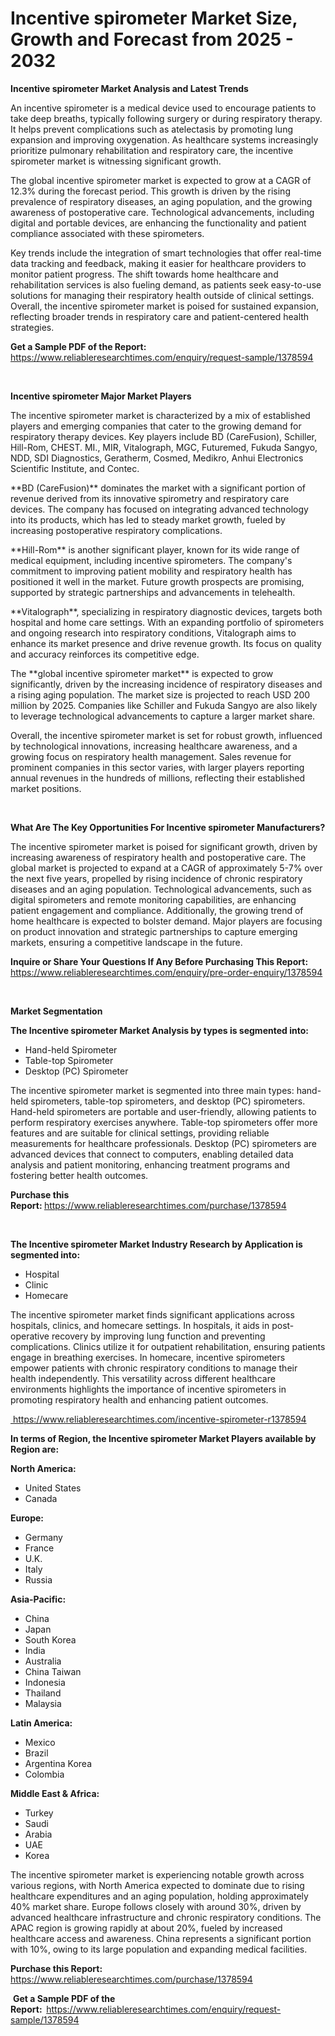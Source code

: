 <p><h1>Incentive spirometer Market Size, Growth and Forecast from 2025 - 2032</h1></p><p><strong>Incentive spirometer Market Analysis and Latest Trends</strong></p>
<p><p>An incentive spirometer is a medical device used to encourage patients to take deep breaths, typically following surgery or during respiratory therapy. It helps prevent complications such as atelectasis by promoting lung expansion and improving oxygenation. As healthcare systems increasingly prioritize pulmonary rehabilitation and respiratory care, the incentive spirometer market is witnessing significant growth.</p><p>The global incentive spirometer market is expected to grow at a CAGR of 12.3% during the forecast period. This growth is driven by the rising prevalence of respiratory diseases, an aging population, and the growing awareness of postoperative care. Technological advancements, including digital and portable devices, are enhancing the functionality and patient compliance associated with these spirometers.</p><p>Key trends include the integration of smart technologies that offer real-time data tracking and feedback, making it easier for healthcare providers to monitor patient progress. The shift towards home healthcare and rehabilitation services is also fueling demand, as patients seek easy-to-use solutions for managing their respiratory health outside of clinical settings. Overall, the incentive spirometer market is poised for sustained expansion, reflecting broader trends in respiratory care and patient-centered health strategies.</p></p>
<p><strong>Get a Sample PDF of the Report:&nbsp;</strong> <a href="https://www.reliableresearchtimes.com/enquiry/request-sample/1378594?utm_campaign=2464&utm_medium=2&utm_source=Github&utm_content=ia&utm_term=13042025&utm_id=incentive-spirometer">https://www.reliableresearchtimes.com/enquiry/request-sample/1378594</a></p>
<p>&nbsp;</p>
<p><strong>Incentive spirometer Major Market Players</strong></p>
<p><p>The incentive spirometer market is characterized by a mix of established players and emerging companies that cater to the growing demand for respiratory therapy devices. Key players include BD (CareFusion), Schiller, Hill-Rom, CHEST. MI., MIR, Vitalograph, MGC, Futuremed, Fukuda Sangyo, NDD, SDI Diagnostics, Geratherm, Cosmed, Medikro, Anhui Electronics Scientific Institute, and Contec.</p><p>**BD (CareFusion)** dominates the market with a significant portion of revenue derived from its innovative spirometry and respiratory care devices. The company has focused on integrating advanced technology into its products, which has led to steady market growth, fueled by increasing postoperative respiratory complications.</p><p>**Hill-Rom** is another significant player, known for its wide range of medical equipment, including incentive spirometers. The company's commitment to improving patient mobility and respiratory health has positioned it well in the market. Future growth prospects are promising, supported by strategic partnerships and advancements in telehealth.</p><p>**Vitalograph**, specializing in respiratory diagnostic devices, targets both hospital and home care settings. With an expanding portfolio of spirometers and ongoing research into respiratory conditions, Vitalograph aims to enhance its market presence and drive revenue growth. Its focus on quality and accuracy reinforces its competitive edge.</p><p>The **global incentive spirometer market** is expected to grow significantly, driven by the increasing incidence of respiratory diseases and a rising aging population. The market size is projected to reach USD 200 million by 2025. Companies like Schiller and Fukuda Sangyo are also likely to leverage technological advancements to capture a larger market share.</p><p>Overall, the incentive spirometer market is set for robust growth, influenced by technological innovations, increasing healthcare awareness, and a growing focus on respiratory health management. Sales revenue for prominent companies in this sector varies, with larger players reporting annual revenues in the hundreds of millions, reflecting their established market positions.</p></p>
<p>&nbsp;</p>
<p><strong>What Are The Key Opportunities For Incentive spirometer Manufacturers?</strong></p>
<p><p>The incentive spirometer market is poised for significant growth, driven by increasing awareness of respiratory health and postoperative care. The global market is projected to expand at a CAGR of approximately 5-7% over the next five years, propelled by rising incidence of chronic respiratory diseases and an aging population. Technological advancements, such as digital spirometers and remote monitoring capabilities, are enhancing patient engagement and compliance. Additionally, the growing trend of home healthcare is expected to bolster demand. Major players are focusing on product innovation and strategic partnerships to capture emerging markets, ensuring a competitive landscape in the future.</p></p>
<p><strong>Inquire or Share Your Questions If Any Before Purchasing This Report:</strong> <a href="https://www.reliableresearchtimes.com/enquiry/pre-order-enquiry/1378594?utm_campaign=2464&utm_medium=2&utm_source=Github&utm_content=ia&utm_term=13042025&utm_id=incentive-spirometer">https://www.reliableresearchtimes.com/enquiry/pre-order-enquiry/1378594</a></p>
<p>&nbsp;</p>
<p><strong>Market Segmentation</strong></p>
<p><strong>The Incentive spirometer Market Analysis by types is segmented into:</strong></p>
<p><ul><li>Hand-held Spirometer</li><li>Table-top Spirometer</li><li>Desktop (PC) Spirometer</li></ul></p>
<p><p>The incentive spirometer market is segmented into three main types: hand-held spirometers, table-top spirometers, and desktop (PC) spirometers. Hand-held spirometers are portable and user-friendly, allowing patients to perform respiratory exercises anywhere. Table-top spirometers offer more features and are suitable for clinical settings, providing reliable measurements for healthcare professionals. Desktop (PC) spirometers are advanced devices that connect to computers, enabling detailed data analysis and patient monitoring, enhancing treatment programs and fostering better health outcomes.</p></p>
<p><strong>Purchase this Report:&nbsp;</strong><a href="https://www.reliableresearchtimes.com/purchase/1378594?utm_campaign=2464&utm_medium=2&utm_source=Github&utm_content=ia&utm_term=13042025&utm_id=incentive-spirometer">https://www.reliableresearchtimes.com/purchase/1378594</a></p>
<p>&nbsp;</p>
<p><strong>The Incentive spirometer Market Industry Research by Application is segmented into:</strong></p>
<p><ul><li>Hospital</li><li>Clinic</li><li>Homecare</li></ul></p>
<p><p>The incentive spirometer market finds significant applications across hospitals, clinics, and homecare settings. In hospitals, it aids in post-operative recovery by improving lung function and preventing complications. Clinics utilize it for outpatient rehabilitation, ensuring patients engage in breathing exercises. In homecare, incentive spirometers empower patients with chronic respiratory conditions to manage their health independently. This versatility across different healthcare environments highlights the importance of incentive spirometers in promoting respiratory health and enhancing patient outcomes.</p></p>
<p><a href="https://www.reliableresearchtimes.com/incentive-spirometer-r1378594?utm_campaign=2464&utm_medium=2&utm_source=Github&utm_content=ia&utm_term=13042025&utm_id=incentive-spirometer">&nbsp;https://www.reliableresearchtimes.com/incentive-spirometer-r1378594</a></p>
<p><strong>In terms of Region, the Incentive spirometer Market Players available by Region are:</strong></p>
<p>
    <p> <strong> North America: </strong>
        <ul>
            <li>United States</li>
            <li>Canada</li>
        </ul>
        </p> 
    <p> <strong> Europe: </strong>
        <ul>
            <li>Germany</li>
            <li>France</li>
            <li>U.K.</li>
            <li>Italy</li>
            <li>Russia</li>
        </ul>
        </p> 
    <p> <strong> Asia-Pacific: </strong>
        <ul>
            <li>China</li>
            <li>Japan</li>
            <li>South Korea</li>
            <li>India</li>
            <li>Australia</li>
            <li>China Taiwan</li>
            <li>Indonesia</li>
            <li>Thailand</li>
            <li>Malaysia</li>
        </ul>
        </p> 
    <p> <strong> Latin America: </strong>
        <ul>
            <li>Mexico</li>
            <li>Brazil</li>
            <li>Argentina Korea</li>
            <li>Colombia</li>
        </ul>
        </p> 
    <p> <strong> Middle East & Africa: </strong>
        <ul>
            <li>Turkey</li>
            <li>Saudi</li>
            <li>Arabia</li>
            <li>UAE</li>
            <li>Korea</li>
        </ul>
    </p>
    </p>
<p><p>The incentive spirometer market is experiencing notable growth across various regions, with North America expected to dominate due to rising healthcare expenditures and an aging population, holding approximately 40% market share. Europe follows closely with around 30%, driven by advanced healthcare infrastructure and chronic respiratory conditions. The APAC region is growing rapidly at about 20%, fueled by increased healthcare access and awareness. China represents a significant portion with 10%, owing to its large population and expanding medical facilities.</p></p>
<p><strong>Purchase this Report: </strong><a href="https://www.reliableresearchtimes.com/purchase/1378594?utm_campaign=2464&utm_medium=2&utm_source=Github&utm_content=ia&utm_term=13042025&utm_id=incentive-spirometer">https://www.reliableresearchtimes.com/purchase/1378594</a></p>
<p>&nbsp;<strong>Get a Sample PDF of the Report:&nbsp;&nbsp;</strong><a href="https://www.reliableresearchtimes.com/enquiry/request-sample/1378594?utm_campaign=2464&utm_medium=2&utm_source=Github&utm_content=ia&utm_term=13042025&utm_id=incentive-spirometer">https://www.reliableresearchtimes.com/enquiry/request-sample/1378594</a></p>
<p><strong></strong></p>
<p><p></p><p></p><p></p></p>